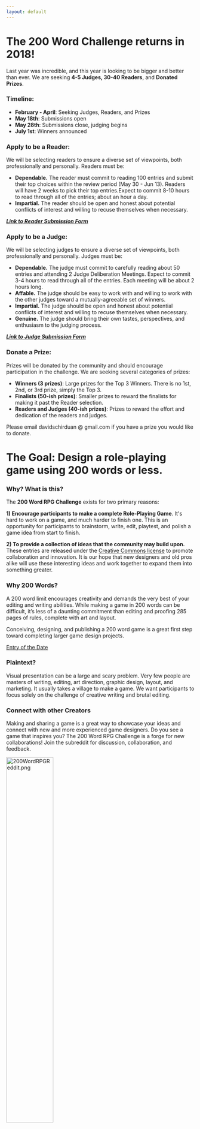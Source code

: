```yaml
---
layout: default
---
```

# The 200 Word Challenge returns in 2018! 

Last year was incredible, and this year is looking to be bigger and better than ever. 
We are seeking **4-5 Judges, 30-40 Readers**, and **Donated Prizes**. 

### Timeline:

* **February - April**: Seeking Judges, Readers, and Prizes
* **May 18th**: Submissions open
* **May 28th**: Submissions close, judging begins
* **July 1st**: Winners announced

### Apply to be a Reader:
We will be selecting readers to ensure a diverse set of viewpoints, both professionally and personally. 
Readers must be:
* **Dependable.** The reader must commit to reading 100 entries and submit their top choices within the review period (May 30 - Jun 13).
Readers will have 2 weeks to pick their top entries.Expect to commit 8-10 hours to read through all of the entries; 
about an hour a day.
* **Impartial.** The reader should be open and honest about potential conflicts of interest and willing to recuse themselves when necessary.

[**_Link to Reader Submission Form_**](https://docs.google.com/forms/d/e/1FAIpQLSfvX0aaLMn6Aww2hwgCV4ZvBMfkgoAwAuaJeCdVHlEAPgGnMw/viewform?usp=sf_link)

### Apply to be a Judge:
We will be selecting judges to ensure a diverse set of viewpoints, both professionally and personally. 
Judges must be:
* **Dependable.** The judge must commit to carefully reading about 50 entries and attending 2 Judge Deliberation Meetings. Expect to commit 3-4 hours to read through all of the entries. Each meeting will be about 2 hours long. 
* **Affable.** The judge should be easy to work with and willing to work with the other judges toward a mutually-agreeable set of winners. 
* **Impartial.** The judge should be open and honest about potential conflicts of interest and willing to recuse themselves when necessary.
* **Genuine.** The judge should bring their own tastes, perspectives, and enthusiasm to the judging process. 

[**_Link to Judge Submission Form_**](https://docs.google.com/forms/d/e/1FAIpQLSfsSSLAC2-xr85fAtRD0ok-s46LeVMtw8sR6qm5QKwGDakhBQ/viewform?usp=sf_link)

### Donate a Prize:
Prizes will be donated by the community and should encourage participation in the challenge. We are seeking several categories of prizes:
* **Winners (3 prizes)**: Large prizes for the Top 3 Winners. There is no 1st, 2nd, or 3rd prize, simply the Top 3.
* **Finalists (50-ish prizes)**: Smaller prizes to reward the finalists for making it past the Reader selection.
* **Readers and Judges (40-ish prizes)**: Prizes to reward the effort and dedication of the readers and judges.

Please email davidschirduan @ gmail.com if you have a prize you would like to donate.

# The Goal: Design a role-playing game using 200 words or less.

### Why? What is this?

The **200 Word RPG Challenge** exists for two primary reasons:

**1) Encourage participants to make a complete Role-Playing Game**. It's hard to work on a game, and much harder to finish one. This is an opportunity for participants to brainstorm, write, edit, playtest, and polish a game idea from start to finish.

**2) To provide a collection of ideas that the community may build upon.** These entries are released under the [Creative Commons license]({{site.baseurl}}/licensing) to promote collaboration and innovation. It is our hope that new designers and old pros alike will use these interesting ideas and work together to expand them into something greater.

### Why 200 Words?

A 200 word limit encourages creativity and demands the very best of your editing and writing abilities. While making a game in 200 words can be difficult, it’s less of a daunting commitment than editing and proofing 285 pages of rules, complete with art and layout.

Conceiving, designing, and publishing a 200 word game is a great first step toward completing larger game design projects.

<a class="twitter-timeline" data-tweet-limit="1" data-chrome="noheader nofooter noscrollbar" data-dnt="true" href="https://twitter.com/200WordRPG">Entry of the Date</a> <script async src="//platform.twitter.com/widgets.js" charset="utf-8"></script>

### Plaintext?

Visual presentation can be a large and scary problem. Very few people are masters of writing, editing, art direction, graphic design, layout, and marketing. It usually takes a village to make a game. We want participants to focus solely on the challenge of creative writing and brutal editing.

### Connect with other Creators

Making and sharing a game is a great way to showcase your ideas and connect with new and more experienced game designers. Do you see a game that inspires you? The 200 Word RPG Challenge is a forge for new collaborations! Join the subreddit for discussion, collaboration, and feedback.

<a href="https://www.reddit.com/r/200wordrpg/"><img src="{{site.baseurl}}/assets/images/200wordreddit.png" style="width:50%" alt="200WordRPGReddit.png"></a>
